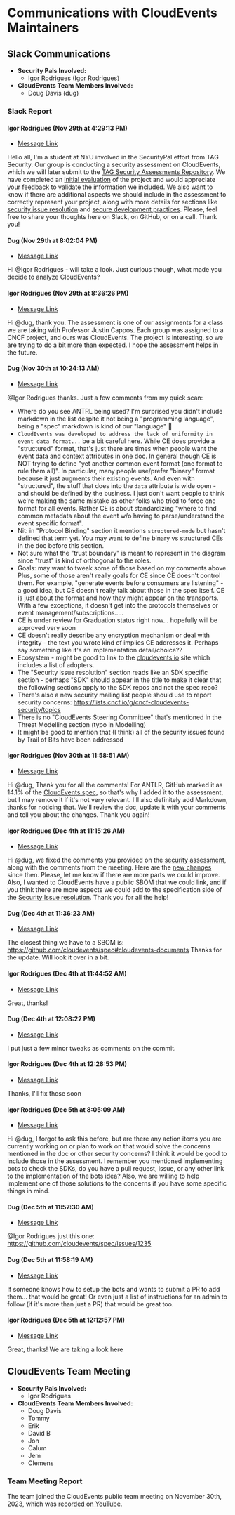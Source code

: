 # Communications with CloudEvents Maintainers

## Slack Communications

* **Security Pals Involved:**
  * Igor Rodrigues (Igor Rodrigues)
* **CloudEvents Team Members Involved:**
  * Doug Davis (dug)

### Slack Report

#### Igor Rodrigues (Nov 29th at 4:29:13 PM)

* [Message
  Link](https://cloud-native.slack.com/archives/C9DB5ABAA/p1701293353624819)

Hello all, I'm a student at NYU involved in the SecurityPal effort from TAG
Security. Our group is conducting a security assessment on CloudEvents, which we
will later submit to the [TAG Security Assessments
Repository](https://github.com/cncf/tag-security/tree/main). We have completed
an [initial
evaluation](https://github.com/Igor8mr/tag-security/blob/main/assessments/projects/cloud-events/self-assessment.md)
of the project and would appreciate your feedback to validate the information we
included. We also want to know if there are additional aspects we should include
in the assessment to correctly represent your project, along with more details
for sections like [security issue
resolution](https://github.com/Igor8mr/tag-security/blob/main/assessments/projects/cloud-events/self-assessment.md#security-issue-resolution)
and [secure development
practices](https://github.com/Igor8mr/tag-security/blob/main/assessments/projects/cloud-events/self-assessment.md#secure-development-practices).
Please, feel free to share your thoughts here on Slack, on GitHub, or on a call.
Thank you!

#### Dug (Nov 29th at 8:02:04 PM)

* [Message
  Link](https://cloud-native.slack.com/archives/C9DB5ABAA/p1701306124114029?thread_ts=1701293353.624819&cid=C9DB5ABAA)

Hi @Igor Rodrigues - will take a look. Just curious though, what made you decide
to analyze CloudEvents?

#### Igor Rodrigues (Nov 29th at 8:36:26 PM)

* [Message
  Link](https://cloud-native.slack.com/archives/C9DB5ABAA/p1701308186825319?thread_ts=1701293353.624819&cid=C9DB5ABAA)

Hi @dug, thank you. The assessment is one of our assignments for a class we are
taking with Professor Justin Cappos. Each group was assigned to a CNCF project,
and ours was CloudEvents. The project is interesting, so we are trying to do a
bit more than expected. I hope the assessment helps in the future.

#### Dug (Nov 30th at 10:24:13 AM)

* [Message
  Link](https://cloud-native.slack.com/archives/C9DB5ABAA/p1701357853677559?thread_ts=1701293353.624819&cid=C9DB5ABAA)

@Igor Rodrigues thanks. Just a few comments from my quick scan:

* Where do you see ANTRL being used? I'm surprised you didn't include markdown
  in the list despite it not being a "programming language", being a "spec"
  markdown is kind of our "language" :slightly_smiling_face:
* `CloudEvents was developed to address the lack of uniformity in event data
  format...` be a bit careful here. While CE does provide a "structured" format,
  that's just there are times when people want the event data and context
  attributes in one doc. In general though CE is NOT trying to define "yet
  another common event format (one format to rule them all)". In particular,
  many people use/prefer "binary" format because it just augments their existing
  events. And even with "structured", the stuff that does into the `data`
  attribute is wide open - and should be defined by the business. I just don't
  want people to think we're making the same mistake as other folks who tried to
  force one format for all events. Rather CE is about standardizing "where to
  find common metadata about the event w/o having to parse/understand the event
  specific format".
* Nit: in "Protocol Binding" section it mentions `structured-mode` but hasn't
  defined that term yet. You may want to define binary vs structured CEs in the
  doc before this section.
* Not sure what the "trust boundary" is meant to represent in the diagram since
  "trust" is kind of orthogonal to the roles.
* Goals: may want to tweak some of those based on my comments above. Plus, some
  of those aren't really goals for CE since CE doesn't control them. For
  example, "generate events before consumers are listening" - a good idea, but
  CE doesn't really talk about those in the spec itself. CE is just about the
  format and how they might appear on the transports. With a few exceptions, it
  doesn't get into the protocols themselves or event
  management/subscriptions.....
* CE is under review for Graduation status right now... hopefully will be
  approved very soon
* CE doesn't really describe any encryption mechanism or deal with integrity -
  the text you wrote kind of implies CE addresses it. Perhaps say something like
  it's an implementation detail/choice??
* Ecosystem - might be good to link to the [cloudevents.io](cloudevents.io) site
  which includes a list of adopters.
* The "Security issue resolution" section reads like an SDK specific section -
  perhaps "SDK" should appear in the title to make it clear that the following
  sections apply to the SDK repos and not the spec repo?
* There's also a new security mailing list people should use to report security
  concerns: https://lists.cncf.io/g/cncf-cloudevents-security/topics
* There is no "CloudEvents Steering Committee" that's mentioned in the Threat
  Modelling section (typo in Modelling)
* It might be good to mention that (I think) all of the security issues found by
  Trail of Bits have been addressed

#### Igor Rodrigues (Nov 30th at 11:58:51 AM)

* [Message
  Link](https://cloud-native.slack.com/archives/C9DB5ABAA/p1701363531073659?thread_ts=1701293353.624819&cid=C9DB5ABAA)

Hi @dug, Thank you for all the comments! For ANTLR, GitHub marked it as 14.1% of
the [CloudEvents spec](https://github.com/cloudevents/spec), so that's why I
added it to the assessment, but I may remove it if it's not very relevant. I'll
also definitely add Markdown, thanks for noticing that. We'll review the doc,
update it with your comments and tell you about the changes. Thank you again!

#### Igor Rodrigues (Dec 4th at 11:15:26 AM)

* [Message
  Link](https://cloud-native.slack.com/archives/C9DB5ABAA/p1701706526314599?thread_ts=1701293353.624819&cid=C9DB5ABAA)

Hi @dug, we fixed the comments you provided on the [security
assessment](https://github.com/Igor8mr/tag-security/blob/main/assessments/projects/cloud-events/self-assessment.md),
along with the comments from the meeting. Here are the [new
changes](https://github.com/cncf/tag-security/commit/e75e0e0a908ffa462c7923fad6e6e201b5feaef0#diff-086780f8339d58b8abcf32f9cf930f8b11ebf1889ee3e36c4eeaede7dc21a7b7)
since then. Please, let me know if there are more parts we could improve. Also,
I wanted to CloudEvents have a public SBOM that we could link, and if you think
there are more aspects we could add to the specification side of the [Security
Issue
resolution](https://github.com/Igor8mr/tag-security/blob/main/assessments/projects/cloud-events/self-assessment.md#cloudevents-specification).
Thank you for all the help!

#### Dug (Dec 4th at 11:36:23 AM)

* [Message
  Link](https://cloud-native.slack.com/archives/C9DB5ABAA/p1701707783421699?thread_ts=1701293353.624819&cid=C9DB5ABAA)

The closest thing we have to a SBOM is:
https://github.com/cloudevents/spec#cloudevents-documents Thanks for the update.
Will look it over in a bit.

#### Igor Rodrigues (Dec 4th at 11:44:52 AM)

* [Message
  Link](https://cloud-native.slack.com/archives/C9DB5ABAA/p1701708292972649?thread_ts=1701293353.624819&cid=C9DB5ABAA)

Great, thanks!

#### Dug (Dec 4th at 12:08:22 PM)

* [Message
  Link](https://cloud-native.slack.com/archives/C9DB5ABAA/p1701709702994029?thread_ts=1701293353.624819&cid=C9DB5ABAA)

I put just a few minor tweaks as comments on the commit.

#### Igor Rodrigues (Dec 4th at 12:28:53 PM)

* [Message
  Link](https://cloud-native.slack.com/archives/C9DB5ABAA/p1701710933601919?thread_ts=1701293353.624819&cid=C9DB5ABAA)

Thanks, I'll fix those soon

#### Igor Rodrigues (Dec 5th at 8:05:09 AM)

* [Message
  Link](https://cloud-native.slack.com/archives/C9DB5ABAA/p1701781509377939?thread_ts=1701293353.624819&cid=C9DB5ABAA)

Hi @dug, I forgot to ask this before, but are there any action items you are
currently working on or plan to work on that would solve the concerns mentioned
in the doc or other security concerns? I think it would be good to include those
in the assessment. I remember you mentioned implementing bots to check the SDKs,
do you have a pull request, issue, or any other link to the implementation of
the bots idea? Also, we are willing to help implement one of those solutions to
the concerns if you have some specific things in mind.

#### Dug (Dec 5th at 11:57:30 AM)

* [Message
  Link](https://cloud-native.slack.com/archives/C9DB5ABAA/p1701795450643219?thread_ts=1701293353.624819&cid=C9DB5ABAA)

@Igor Rodrigues just this one: https://github.com/cloudevents/spec/issues/1235

#### Dug (Dec 5th at 11:58:19 AM)

* [Message
  Link](https://cloud-native.slack.com/archives/C9DB5ABAA/p1701795499076589?thread_ts=1701293353.624819&cid=C9DB5ABAA)

If someone knows how to setup the bots and wants to submit a PR to add them...
that would be great! Or even just a list of instructions for an admin to follow
(if it's more than just a PR) that would be great too.

#### Igor Rodrigues (Dec 5th at 12:12:57 PM)

* [Message
  Link](https://cloud-native.slack.com/archives/C9DB5ABAA/p1701796377013619?thread_ts=1701293353.624819&cid=C9DB5ABAA)

Great, thanks! We are taking a look here

## CloudEvents Team Meeting

* **Security Pals Involved:**
  * Igor Rodrigues
* **CloudEvents Team Members Involved:**
  * Doug Davis
  * Tommy
  * Erik
  * David B
  * Jon
  * Calum
  * Jem
  * Clemens

### Team Meeting Report

The team joined the CloudEvents public team meeting on November 30th, 2023,
which was [recorded on
YouTube](https://www.youtube.com/watch?v=2OZPTQOqFEw&t=191s).

